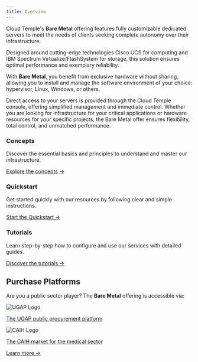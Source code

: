 ```yaml
---
title: Overview
---
```


Cloud Temple's __Bare Metal__ offering features fully customizable dedicated servers to meet the needs of clients seeking complete autonomy over their infrastructure.

Designed around cutting-edge technologies Cisco UCS for computing and IBM Spectrum Virtualize/FlashSystem for storage, this solution ensures optimal performance and exemplary reliability.

With __Bare Metal__, you benefit from exclusive hardware without sharing, allowing you to install and manage the software environment of your choice: hypervisor, Linux, Windows, or others.

Direct access to your servers is provided through the Cloud Temple console, offering simplified management and immediate control. Whether you are looking for infrastructure for your critical applications or hardware resources for your specific projects, the Bare Metal offer ensures flexibility, total control, and unmatched performance.


<div class="card-grid">
  <div class="card">
    <h3>Concepts</h3>
    <p>Discover the essential basics and principles to understand and master our infrastructure.</p>
    <a href="./concepts/" class="card-link">Explore the concepts &rarr;</a>
  </div>
  <div class="card">
    <h3>Quickstart</h3>
    <p>Get started quickly with our resources by following clear and simple instructions.</p>
    <a href="./quickstart/" class="card-link">Start the Quickstart &rarr;</a>
  </div>
    <div class="card">
    <h3>Tutorials</h3>
    <p>Learn step-by-step how to configure and use our services with detailed guides.</p>
    <a href="./tutorials/" class="card-link">Discover the tutorials &rarr;</a>
  </div>
</div>


## Purchase Platforms

<div class="purchase-platforms">
  <p>Are you a public sector player? The <strong>Bare Metal</strong> offering is accessible via:</p>
  
  <div class="platform-card">
    <img src="https://www.medgest.fr/wp-content/uploads/sites/2/2021/09/nouveau-logo-ugap-2021.png" alt="UGAP Logo" class="platform-logo" />
    <p>
      <a href="https://cloudtour.capgemini.fr/partenaires/cloud-temple" target="_blank" rel="noopener noreferrer">
        The UGAP public procurement platform
      </a>
    </p>
  </div>
  
  <div class="platform-card">
      <img src="https://i0.wp.com/www.activus-software.fr/wp-content/uploads/2022/09/20221212-GRP-CAIH-BC.png?fit=1300%2C827&ssl=1" alt="CAIH Logo" class="platform-logo" />
    <p>
      <a href="https://www.caih-sante.org" target="_blank" rel="noopener noreferrer">
        The CAIH market for the medical sector
      </a>
    </p>
  </div>

  <a href="https://www.cloud-temple.com/cloud-souverain-disponible-via-lugap/" target="_blank" rel="noopener noreferrer" class="learn-more-link">
    Learn more &rarr;
  </a>
</div>